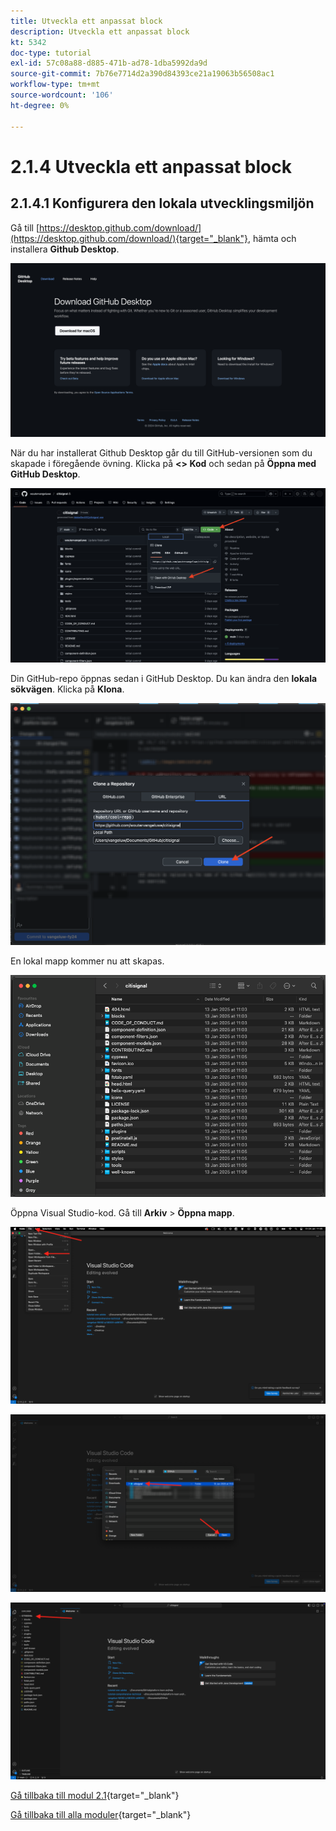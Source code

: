 ```yaml
---
title: Utveckla ett anpassat block
description: Utveckla ett anpassat block
kt: 5342
doc-type: tutorial
exl-id: 57c08a88-d885-471b-ad78-1dba5992da9d
source-git-commit: 7b76e7714d2a390d84393ce21a19063b56508ac1
workflow-type: tm+mt
source-wordcount: '106'
ht-degree: 0%

---
```


# 2.1.4 Utveckla ett anpassat block

## 2.1.4.1 Konfigurera den lokala utvecklingsmiljön

Gå till [https://desktop.github.com/download/](https://desktop.github.com/download/){target="_blank"}, hämta och installera **Github Desktop**.

![Blockera](./images/block1.png)

När du har installerat Github Desktop går du till GitHub-versionen som du skapade i föregående övning. Klicka på **&lt;> Kod** och sedan på **Öppna med GitHub Desktop**.

![Blockera](./images/block2.png)

Din GitHub-repo öppnas sedan i GitHub Desktop. Du kan ändra den **lokala sökvägen**. Klicka på **Klona**.

![Blockera](./images/block3.png)

En lokal mapp kommer nu att skapas.

![Blockera](./images/block4.png)

Öppna Visual Studio-kod. Gå till **Arkiv** > **Öppna mapp**.

![Blockera](./images/block5.png)



![Blockera](./images/block6.png)



![Blockera](./images/block7.png)


[Gå tillbaka till modul 2.1](./aemcs.md){target="_blank"}

[Gå tillbaka till alla moduler](./../../../overview.md){target="_blank"}
